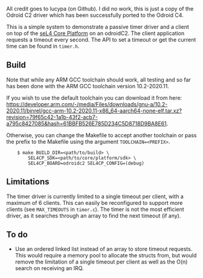 <!--
   Copyright 2023, UNSW
   SPDX-License-Identifier: CC-BY-SA-4.0
-->

All credit goes to lucypa (on Github). I did no work, this is just a copy of the Odroid C2 driver which has been successfully ported to the Odroid C4.

This is a simple system to demonstrate a passive timer driver and a client on top of the [seL4 Core
Platform](https://github.com/BreakawayConsulting/sel4cp) on an odroidC2. The client application
requests a timeout every second. The API to set a timeout or get the current time can be found
in `timer.h`.

## Build

Note that while any ARM GCC toolchain should work, all testing and
so far has been done with the ARM GCC toolchain version 10.2-2020.11.

If you wish to use the default toolchain you can download it from here:
https://developer.arm.com/-/media/Files/downloads/gnu-a/10.2-2020.11/binrel/gcc-arm-10.2-2020.11-x86_64-aarch64-none-elf.tar.xz?revision=79f65c42-1a1b-43f2-acb7-a795c8427085&hash=61BBFB526E785D234C5D8718D9BA8E61.

Otherwise, you can change the Makefile to accept another toolchain or pass the prefix
to the Makefile using the argument `TOOLCHAIN=<PREFIX>`.

```
    $ make BUILD_DIR=<path/to/build> \
        SEL4CP_SDK=<path/to/core/platform/sdk> \
        SEL4CP_BOARD=odroidc2 SEL4CP_CONFIG=(debug)
```

## Limitations

The timer driver is currently limited to a single timeout per client, with a maximum of 6 clients. 
This can easily be reconfigured to support more clients (see `MAX_TIMEOUTS` in `timer.c`).
The timer is not the most efficient driver, as it searches through an array to find the next timeout (if any). 

## To do
- Use an ordered linked list instead of an array to store timeout requests. This would require a memory pool to
allocate the structs from, but would remove the limitation of a single timeout per client as well as the O(n)
search on receiving an IRQ. 
